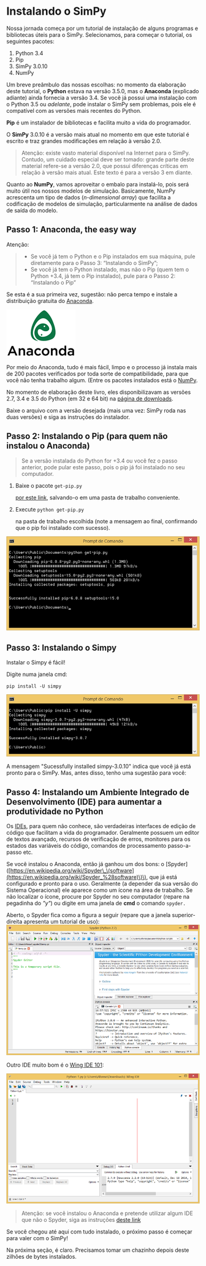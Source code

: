 # Instalando o SimPy

Nossa jornada começa por um tutorial de instalação de alguns programas e bibliotecas úteis para o SimPy. Selecionamos, para começar o tutorial, os seguintes pacotes:

1. Python 3.4
2. Pip
3. SimPy 3.0.10
4. NumPy

Um breve preâmbulo das nossas escolhas: no momento da elaboração deste tutorial, o **Python** estava na versão 3.5.0, mas o **Anaconda** \(explicado adiante\) ainda fornecia a versão 3.4. Se você já possui uma instalação com o Python 3.5 ou _adelante_, pode instalar o SimPy sem problemas, pois ele é compatível com as versões mais recentes do Python.

**Pip** é um instalador de bibliotecas e facilita muito a vida do programador.

O **SimPy** 3.0.10 é a versão mais atual no momento em que este tutorial é escrito e traz grandes modificações em relação à versão 2.0.

> Atenção: existe vasto material disponível na Internet para o SimPy. Contudo, um cuidado especial deve ser tomado: grande parte deste material refere-se a versão 2.0, que possui diferenças críticas em relação à versão mais atual. Este texto é para a versão 3 em diante.

Quanto ao **NumPy**, vamos aproveitar o embalo para instalá-lo, pois será muito útil nos nossos modelos de simulação. Basicamente, NumPy acrescenta um tipo de dados \(_n-dimensional array_\) que facilita a codificação de modelos de simulação, particularmente na análise de dados de saída do modelo.

## Passo 1: Anaconda, the easy way

Atenção:

> * Se você já tem o Python e o Pip instalados em sua máquina, pule diretamente para o Passo 3: “Instalando o SimPy”; 
> * Se você já tem o Python instalado, mas não o Pip \(quem tem o Python +3.4, já tem o Pip instalado\), pule para o Passo 2: “Instalando o Pip”

Se esta é a sua primeira vez, sugestão: não perca tempo e instale a distribuição gratuita do [Anaconda](http://continuum.io/downloads).

![Anaconda logo](https://github.com/afmedina/tutorial-simpy/blob/master/Anaconda_Logo180.png?raw=true)

Por meio do Anaconda, tudo é mais fácil, limpo e o processo já instala mais de 200 pacotes verificados por toda sorte de compatibilidade, para que você não tenha trabalho algum. \(Entre os pacotes instalados está o [NumPy](http://www.numpy.org/%29%20que,%20como%20explicado,%20será%20muito%20útil%20no%20desenvolvimento%20dos%20seus%20modelos).

No momento de elaboração deste livro, eles disponibilizavam as versões 2.7, 3.4 e 3.5 do Python \(em 32 e 64 bit\) na [página de downloads](http://continuum.io/downloads).

Baixe o arquivo com a versão desejada \(mais uma vez: SimPy roda nas duas versões\) e siga as instruções do instalador.

## Passo 2: Instalando o Pip \(para quem não instalou o Anaconda\)

> Se a versão instalada do Python for +3.4 ou você fez o passo anterior, pode pular este passo, pois o pip já foi instalado no seu computador.

1. Baixe o pacote `get-pip.py`

   [por este link](https://bootstrap.pypa.io/get-pip.py), salvando-o em uma pasta de trabalho conveniente. 

2. Execute `python get-pip.py`

   na pasta de trabalho escolhida \(note a mensagem ao final, confirmando que o pip foi instalado com sucesso\).

![cmd get-pip.py](https://github.com/afmedina/tutorial-simpy/blob/master/instalacao%20cmd%20get-pip.png?raw=true)

## Passo 3: Instalando o Simpy

Instalar o Simpy é fácil!

Digite numa janela cmd:

```text
pip install -U simpy
```

![cmd simpy](https://github.com/afmedina/tutorial-simpy/blob/master/instalacao%20cmd%20simpy.png?raw=true)

A mensagem "Sucessfully installed simpy-3.0.10" indica que você já está pronto para o SimPy. Mas, antes disso, tenho uma sugestão para você:

## Passo 4: Instalando um Ambiente Integrado de Desenvolvimento \(IDE\) para aumentar a produtividade no Python

Os [IDEs](https://pt.wikipedia.org/wiki/Ambiente_de_desenvolvimento_integrado), para quem não conhece, são verdadeiras interfaces de edição de código que facilitam a vida do programador. Geralmente possuem um editor de textos avançado, recursos de verificação de erros, monitores para os estados das variáveis do código, comandos de processamento passo-a-passo etc.

Se você instalou o Anaconda, então já ganhou um dos bons: o \[Spyder\]\([https://en.wikipedia.org/wiki/Spyder\_\(software](https://en.wikipedia.org/wiki/Spyder_%28software)\)\), que já está configurado e pronto para o uso. Geralmente \(a depender da sua versão do Sistema Operacional\) ele aparece como um ícone na área de trabalho. Se não localizar o ícone, procure por Spyder no seu computador \(repare na pegadinha do _"y"_\) ou digite em uma janela de **cmd** o comando `spyder.`

Aberto, o Spyder fica como a figura a seguir \(repare que a janela superior-direita apresenta um tutorial de uso\):  
![IDE Spider](https://github.com/afmedina/tutorial-simpy/blob/master/instalacao%20spyder800.png?raw=true)

Outro IDE muito bom é o [Wing IDE 101](http://wingware.com/downloads/wingide-101%29%20que%20é%20gratuito%20%28e%20também%20possui%20uma%20versão%20profissional%20paga):

![IDE Wing 101](https://github.com/afmedina/tutorial-simpy/blob/master/instalacao%20wing%20101%20800.png?raw=true)

> Atenção: se você instalou o Anaconda e pretende utilizar algum IDE que não o Spyder, siga as instruções [deste link](http://docs.continuum.io/anaconda/ide_integration%29,%20para%20configurar%20corretamenta%20seu%20IDE.%20%28É%20fácil,%20não%20se%20avexe%20não!)

Se você chegou até aqui com tudo instalado, o próximo passo é começar para valer com o SimPy!

Na próxima seção, é claro. Precisamos tomar um chazinho depois deste zilhões de bytes instalados.

